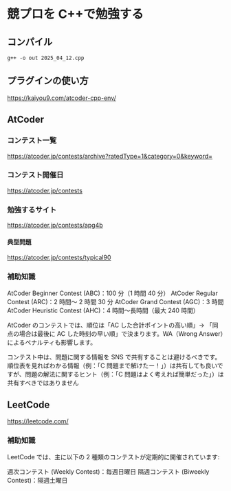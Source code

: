 # 競プロを C++で勉強する

## コンパイル

`g++ -o out 2025_04_12.cpp`

## プラグインの使い方

https://kaiyou9.com/atcoder-cpp-env/

## AtCoder

### コンテスト一覧

https://atcoder.jp/contests/archive?ratedType=1&category=0&keyword=

### コンテスト開催日

https://atcoder.jp/contests

### 勉強するサイト

https://atcoder.jp/contests/apg4b

#### 典型問題

https://atcoder.jp/contests/typical90

### 補助知識

AtCoder Beginner Contest (ABC)：100 分（1 時間 40 分）
AtCoder Regular Contest (ARC)：2 時間～ 2 時間 30 分
AtCoder Grand Contest (AGC)：3 時間
AtCoder Heuristic Contest (AHC)：4 時間～長時間（最大 240 時間）

AtCoder のコンテストでは、順位は「AC した合計ポイントの高い順」-> 「同点の場合は最後に AC した時刻の早い順」で決まります。WA（Wrong Answer）によるペナルティも影響します。

コンテスト中は、問題に関する情報を SNS で共有することは避けるべきです。順位表を見ればわかる情報（例：「C 問題まで解けたー！」）は共有しても良いですが、問題の解法に関するヒント（例：「C 問題はよく考えれば簡単だった」）は共有すべきではありません

## LeetCode

https://leetcode.com/

### 補助知識

LeetCode では、主に以下の 2 種類のコンテストが定期的に開催されています:

週次コンテスト (Weekly Contest)：毎週日曜日
隔週コンテスト (Biweekly Contest)：隔週土曜日
